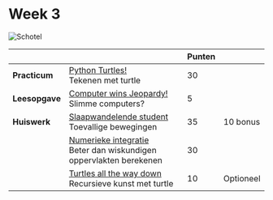 # Week 3

![Schotel](/images/saucer.png)

|                |                                                                                                           | Punten |           |
|----------------|-----------------------------------------------------------------------------------------------------------|--------|-----------|
| **Practicum**  | [Python Turtles!](/problems/python_turtles.md)<br>Tekenen met turtle                                      | 30     |           |
| **Leesopgave** | [Computer wins Jeopardy!](/readings/computer_wins_jeopardy.md)<br>Slimme computers?                       | 5      |           |
| **Huiswerk**   | [Slaapwandelende student](/problems/slaapwandelende_student.md)<br>Toevallige bewegingen                  | 35     | 10 bonus  |
|                | [Numerieke integratie](/problems/numerieke_integratie.md)<br>Beter dan wiskundigen oppervlakten berekenen | 30     |           |
|                | [Turtles all the way down](/problems/turtles_tot_het_einde.md)<br>Recursieve kunst met turtle             | 10     | Optioneel |
